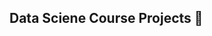 ## Data Sciene Course Projects 👋

<!--
**Hello! Alan Santos here. Just a Passionate enthusiast of Data Anlytics.

- 🔭 I’m currently working on Market Intelligence at ClearSale
- 🌱 I’m currently learning about Data Science
- 👯 I’m looking to collaborate on projects that can provide me more learning opportunities in Data Science
- 📫 How to reach me: fell free to send me a message. I will be in touch as soon as a possible!
- ⚡ Fun fact: I love learn new things!
-->
